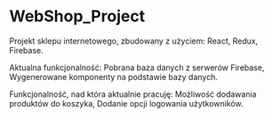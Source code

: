 # WebShop_Project

Projekt sklepu internetowego, zbudowany z użyciem: 
React,
Redux,
Firebase.

Aktualna funkcjonalność:
Pobrana baza danych z serwerów Firebase,
Wygenerowane komponenty na podstawie bazy danych.

Funkcjonalność, nad która aktualnie pracuję:
Możliwość dodawania produktów do koszyka,
Dodanie opcji logowania użytkowników.
